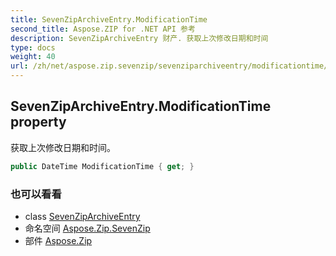 ```yaml
---
title: SevenZipArchiveEntry.ModificationTime
second_title: Aspose.ZIP for .NET API 参考
description: SevenZipArchiveEntry 财产. 获取上次修改日期和时间
type: docs
weight: 40
url: /zh/net/aspose.zip.sevenzip/sevenziparchiveentry/modificationtime/
---
```

## SevenZipArchiveEntry.ModificationTime property

获取上次修改日期和时间。

```csharp
public DateTime ModificationTime { get; }
```

### 也可以看看

* class [SevenZipArchiveEntry](../)
* 命名空间 [Aspose.Zip.SevenZip](../../sevenziparchiveentry/)
* 部件 [Aspose.Zip](../../../)


